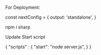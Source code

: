 For Deployment:

const nextConfig = {
output: 'standalone',
}

npm i sharp

Update Start script

{
"scripts" : {
"start": "node server.js",
}
}
